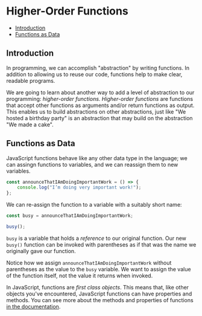 # Higher-Order Functions

* [Introduction](#Introduction)
* [Functions as Data](#Functions-as-Data)


## Introduction
In programming, we can accomplish "abstraction" by writing functions. In addition to allowing us to reuse our code, functions help to make clear, readable programs.

We are going to learn about another way to add a level of abstraction to our programming: *higher-order functions.* *Higher-order functions* are functions that accept other functions as arguments and/or return functions as output. This enables us to build abstractions on other abstractions, just like "We hosted a birthday party" is an abstraction that may build on the abstraction "We made a cake".

## Functions as Data
JavaScript functions behave like any other data type in the language; we can assingn functions to variables, and we can reassign them to new variables.

```js
const announceThatIAmDoingImportantWork = () => {
    console.log("I’m doing very important work!");
};
```

We can re-assign the function to a variable with a suitably short name:

```js
const busy = announceThatIAmDoingImportantWork;

busy();
```

`busy` is a variable that holds a *reference* to our original function. Our new `busy()` function can be invoked with parentheses as if that was the name we originally gave our function.

Notice how we assign `announceThatIAmDoingImportantWork` without parentheses as the value to the `busy` variable. We want to assign the value of the function itself, not the value it returns when invoked.

In JavaScript, functions are *first class objects*. This means that, like other objects you've encountered, JavaScript functions can have properties and methods. You can see more about the methods and properties of functions [in the documentation](https://developer.mozilla.org/en-US/docs/Web/JavaScript/Reference/Global_Objects/Function).